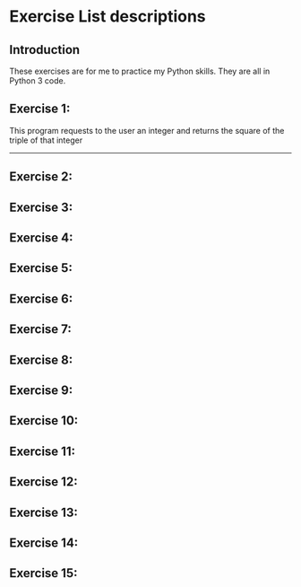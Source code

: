 # Exercise List descriptions

## Introduction

These exercises are for me to practice my Python skills. They are all in Python 3 code.

## Exercise 1:

This program requests to the user an integer and returns the square of the triple of that integer 

------

## Exercise 2:

## Exercise 3:

## Exercise 4:

## Exercise 5:

## Exercise 6:

## Exercise 7:

## Exercise 8:

## Exercise 9:

## Exercise 10:

## Exercise 11:

## Exercise 12:

## Exercise 13:

## Exercise 14:

## Exercise 15:


